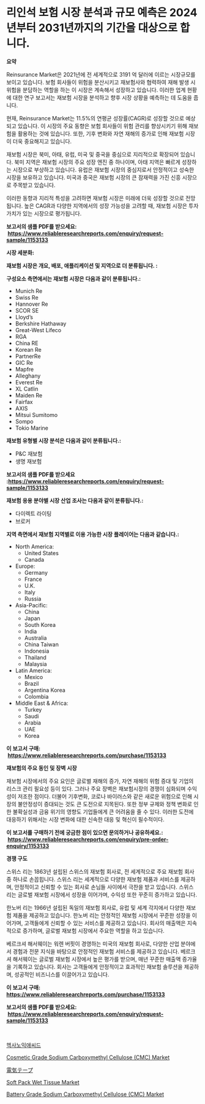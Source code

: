 <p><h1>리인석 보험 시장 분석과 규모 예측은 2024년부터 2031년까지의 기간을 대상으로 합니다.</h1></p><p><strong>요약</strong></p>
<p><p>Reinsurance Market은 2021년에 전 세계적으로 3191 억 달러에 이르는 시장규모를 보이고 있습니다. 보험 회사들이 위험을 분산시키고 재보험사와 협력하여 재해 발생 시 위험을 분담하는 역할을 하는 이 시장은 계속해서 성장하고 있습니다. 이러한 업계 현황에 대한 연구 보고서는 재보험 시장을 분석하고 향후 시장 상황을 예측하는 데 도움을 줍니다.</p><p>현재, Reinsurance Market는 11.5%의 연평균 성장률(CAGR)로 성장할 것으로 예상되고 있습니다. 이 시장의 주요 동향은 보험 회사들이 위험 관리를 향상시키기 위해 재보험을 활용하는 것에 있습니다. 또한, 기후 변화와 자연 재해의 증가로 인해 재보험 시장이 더욱 중요해지고 있습니다.</p><p>재보험 시장은 북미, 아태, 유럽, 미국 및 중국을 중심으로 지리적으로 확장되어 있습니다. 북미 지역은 재보험 시장의 주요 성장 엔진 중 하나이며, 아태 지역은 빠르게 성장하는 시장으로 부상하고 있습니다. 유럽은 재보험 시장의 중심지로서 안정적이고 성숙한 시장을 보유하고 있습니다. 미국과 중국은 재보험 시장의 큰 잠재력을 가진 신흥 시장으로 주목받고 있습니다.</p><p>이러한 동향과 지리적 특성을 고려하면 재보험 시장은 미래에 더욱 성장할 것으로 전망됩니다. 높은 CAGR과 다양한 지역에서의 성장 가능성을 고려할 때, 재보험 시장은 투자 가치가 있는 시장으로 평가됩니다.</p></p>
<p><strong>보고서의 샘플 PDF를 받으세요: &nbsp;<a href="https://www.reliableresearchreports.com/enquiry/request-sample/1153133">https://www.reliableresearchreports.com/enquiry/request-sample/1153133</a></strong></p>
<p><strong>시장 세분화:</strong></p>
<p><strong> 재보험 시장은 개요, 배포, 애플리케이션 및 지역으로 더 분류됩니다. :</strong></p>
<p><strong>구성요소 측면에서는 재보험 시장은 다음과 같이 분류됩니다.:</strong></p>
<p><ul><li>Munich Re</li><li>Swiss Re</li><li>Hannover Re</li><li>SCOR SE</li><li>Lloyd’s</li><li>Berkshire Hathaway</li><li>Great-West Lifeco</li><li>RGA</li><li>China RE</li><li>Korean Re</li><li>PartnerRe</li><li>GIC Re</li><li>Mapfre</li><li>Alleghany</li><li>Everest Re</li><li>XL Catlin</li><li>Maiden Re</li><li>Fairfax</li><li>AXIS</li><li>Mitsui Sumitomo</li><li>Sompo</li><li>Tokio Marine</li></ul></p>
<p><strong> 재보험 유형별 시장 분석은 다음과 같이 분류됩니다.:</strong></p>
<p><ul><li>P&C 재보험</li><li>생명 재보험</li></ul></p>
<p><strong>보고서의 샘플 PDF를 받으세요 :<a href="https://www.reliableresearchreports.com/enquiry/request-sample/1153133">https://www.reliableresearchreports.com/enquiry/request-sample/1153133</a></strong></p>
<p><strong> 재보험 응용 분야별 시장 산업 조사는 다음과 같이 분류됩니다.:</strong></p>
<p><ul><li>다이렉트 라이팅</li><li>브로커</li></ul></p>
<p><strong>지역 측면에서 재보험 지역별로 이용 가능한 시장 플레이어는 다음과 같습니다.:</strong></p>
<p><ul>
    <li>
        North America:
        <ul>
            <li>United States</li>
            <li>Canada</li>
        </ul>
    </li>
    <li>
        Europe:
        <ul>
            <li>Germany</li>
            <li>France</li>
            <li>U.K.</li>
            <li>Italy</li>
            <li>Russia</li>
        </ul>
    </li>
    <li>
        Asia-Pacific:
        <ul>
            <li>China</li>
            <li>Japan</li>
            <li>South Korea</li>
            <li>India</li>
            <li>Australia</li>
            <li>China Taiwan</li>
            <li>Indonesia</li>
            <li>Thailand</li>
            <li>Malaysia</li>
        </ul>
    </li>
    <li>
        Latin America:
        <ul>
            <li>Mexico</li>
            <li>Brazil</li>
            <li>Argentina Korea</li>
            <li>Colombia</li>
        </ul>
    </li>
    <li>
        Middle East & Africa:
        <ul>
            <li>Turkey</li>
            <li>Saudi</li>
            <li>Arabia</li>
            <li>UAE</li>
            <li>Korea</li>
        </ul>
    </li>
    </ul></p>
<p><strong>이 보고서 구매: &nbsp;<a href="https://www.reliableresearchreports.com/purchase/1153133">https://www.reliableresearchreports.com/purchase/1153133</a></strong></p>
<p><strong>재보험의 주요 동인 및 장벽 시장</strong></p>
<p><p>재보험 시장에서의 주요 요인은 글로벌 재해의 증가, 자연 재해의 위험 증대 및 기업의 리스크 관리 필요성 등이 있다. 그러나 주요 장벽은 재보험시장의 경쟁이 심화되며 수익성이 저조한 점이다. 더불어 기후변화, 코로나 바이러스와 같은 새로운 위험으로 인해 시장의 불안정성이 증대되는 것도 큰 도전으로 지목된다. 또한 정부 규제와 정책 변화로 인한 불확실성과 금융 위기의 영향도 기업들에게 큰 어려움을 줄 수 있다. 이러한 도전에 대응하기 위해서는 시장 변화에 대한 신속한 대응 및 혁신이 필수적이다.</p></p>
<p><strong>이 보고서를 구매하기 전에 궁금한 점이 있으면 문의하거나 공유하세요.: &nbsp;<a href="https://www.reliableresearchreports.com/enquiry/pre-order-enquiry/1153133">https://www.reliableresearchreports.com/enquiry/pre-order-enquiry/1153133</a></strong></p>
<p><strong>경쟁 구도</strong></p>
<p><p>스위스 리는 1863년 설립된 스위스의 재보험 회사로, 전 세계적으로 주요 재보험 회사 중 하나로 손꼽힙니다. 스위스 리는 세계적으로 다양한 재보험 제품과 서비스를 제공하며, 안정적이고 신뢰할 수 있는 회사로 손님들 사이에서 극찬을 받고 있습니다. 스위스 리는 글로벌 재보험 시장에서 성장을 이어가며, 수익성 또한 꾸준히 증가하고 있습니다.</p><p>한노버 리는 1966년 설립된 독일의 재보험 회사로, 유럽 및 세계 각지에서 다양한 재보험 제품을 제공하고 있습니다. 한노버 리는 안정적인 재보험 시장에서 꾸준한 성장을 이어가며, 고객들에게 신뢰할 수 있는 서비스를 제공하고 있습니다. 회사의 매출액은 지속적으로 증가하며, 글로벌 재보험 시장에서 주요한 역할을 하고 있습니다. </p><p>베르크셔 해서웨이는 워렌 버핏이 경영하는 미국의 재보험 회사로, 다양한 산업 분야에서 경험과 전문 지식을 바탕으로 안정적인 재보험 서비스를 제공하고 있습니다. 베르크셔 해서웨이는 글로벌 재보험 시장에서 높은 평가를 받으며, 매년 꾸준한 매출액 증가율을 기록하고 있습니다. 회사는 고객들에게 안정적이고 효과적인 재보험 솔루션을 제공하며, 성공적인 비즈니스를 이끌어가고 있습니다.</p></p>
<p><strong>이 보고서 구매: &nbsp; <a href="https://www.reliableresearchreports.com/purchase/1153133">https://www.reliableresearchreports.com/purchase/1153133</a></strong></p>
<p><strong>보고서의 샘플 PDF를 받으세요: &nbsp;<a href="https://www.reliableresearchreports.com/enquiry/request-sample/1153133">https://www.reliableresearchreports.com/enquiry/request-sample/1153133</a></strong><strong></strong></p>
<p>&nbsp;</p>
<p><p><a href="https://github.com/lkwggful07722/Market-Research-Report-List-1/blob/main/2399713194631.md">헥사노익애씨드</a></p><p><a href="https://github.com/irfadac/Market-Research-Report-List-2/blob/main/cosmetic-grade-sodium-carboxymethyl-cellulose-cmc-market.md">Cosmetic Grade Sodium Carboxymethyl Cellulose (CMC) Market</a></p><p><a href="https://github.com/ycmtqqhvk3273/Market-Research-Report-List-1/blob/main/3604137219.md">電気テープ</a></p><p><a href="https://issuu.com/reportprime-2/docs/soft-pack-wet-tissue-market-size-2030.pptx">Soft Pack Wet Tissue Market</a></p><p><a href="https://github.com/ashepherd82/Market-Research-Report-List-3/blob/main/battery-grade-sodium-carboxymethyl-cellulose-cmc-market.md">Battery Grade Sodium Carboxymethyl Cellulose (CMC) Market</a></p></p>